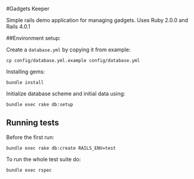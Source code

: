 #Gadgets Keeper

Simple rails demo application for managing gadgets. Uses Ruby 2.0.0 and Rails 4.0.1

##Environment setup:

Create a `database.yml` by copying it from example:

```shell
cp config/database.yml.example config/database.yml
```

Installing gems:
```shell
bundle install
```

Initialize database scheme and initial data using:
```shell
bundle exec rake db:setup
```

## Running tests

Before the first run:
```shell
bundle exec rake db:create RAILS_ENV=test
```

To run the whole test suite do:

```shell
bundle exec rspec
```